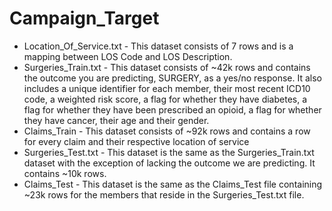 # Campaign_Target
- Location_Of_Service.txt - This dataset consists of 7 rows and is a mapping between LOS Code and LOS Description.
- Surgeries_Train.txt - This dataset consists of ~42k rows and contains the outcome you are predicting, SURGERY, as a yes/no response. It also includes a unique identifier for each member, their most recent ICD10 code, a weighted risk score, a flag for whether they have diabetes, a flag for whether they have been prescribed an opioid, a flag for whether they have cancer, their age and their gender.
- Claims_Train - This dataset consists of ~92k rows and contains a row for every claim and their respective location of service
- Surgeries_Test.txt - This dataset is the same as the Surgeries_Train.txt dataset with the exception of lacking the outcome we are predicting. It contains ~10k rows.
- Claims_Test - This dataset is the same as the Claims_Test file containing ~23k rows for the members that reside in the Surgeries_Test.txt file.
